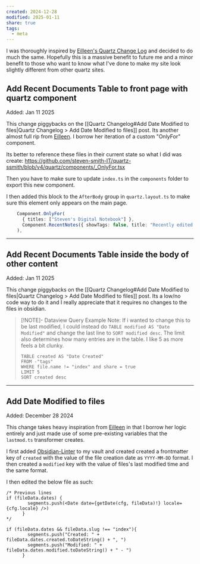 ```yaml
---
created: 2024-12-28
modified: 2025-01-11
share: true
tags:
  - meta
---
```

I was thoroughly inspired by [Eilleen's Quartz Change Log](https://quartz.eilleeenz.com/Quartz-customization-log) and decided to do much the same. Hopefully this is a massive benefit to future me and a minor benefit to those who want to know what I've done to make my site look slightly different from other quartz sites.

## Add Recent Documents Table to front page with quartz component
Added: Jan 11 2025

This change piggybacks on the [[Quartz Changelog#Add Date Modified to files|Quartz Changelog > Add Date Modified to files]] post. Its another almost full rip from [Eilleen](https://quartz.eilleeenz.com/Quartz-customization-log#putting-date-created--modified-on-content-pages-but-not-index). I borrow her iteration of a custom "OnlyFor" component. 

Its better to reference these files in their current state so what I did was create: https://github.com/steven-smith-IT/quartz-ssmith/blob/v4/quartz/components/_OnlyFor.tsx

Then you have to make sure to update `index.ts` in the `components` folder to export this new component.

I then added this block to the `AfterBody` group in `quartz.layout.ts` to make sure this element only appears on the main page.

```ts
    Component.OnlyFor(
      { titles: ["Steven's Digital Notebook"] },
      Component.RecentNotes({ showTags: false, title: "Recently edited notes:", showDate: true }),
    ),
```

---
## Add Recent Documents Table inside the body of other content
Added: Jan 11 2025

This change piggybacks on the [[Quartz Changelog#Add Date Modified to files|Quartz Changelog > Add Date Modified to files]] post. Its a low/no code way to do it and I really appreciate that it requires no changes to the files in obsidian.

> [!NOTE]- Dataview Query Example
>Note: If i wanted to change this to be last modified, I could instead do `TABLE modified AS "Date Modified"` and change the last line to `SORT modified desc`. The limit also determines how many entries are in the table. I like 5 as more feels a bit clunky.
>
> ```
> TABLE created AS "Date Created"
> FROM -"tags"
> WHERE file.name != "index" and share = true
> LIMIT 5
> SORT created desc
> ```


---
## Add Date Modified to files
Added: December 28 2024

This change takes heavy inspiration from [Eilleen](https://quartz.eilleeenz.com/Quartz-customization-log#putting-date-created--modified-on-content-pages-but-not-index) in that I borrow her logic entirely and just made use of some pre-existing variables that the `lastmod.ts` transformer creates.

I first added [Obsidian-Linter](https://github.com/platers/obsidian-linter) to my vault and created created a frontmatter key of `created` with the value of the file creation date as `YYYY-MM-DD` format. I then created a `modified` key with the value of files's last modified time and the same format.

I then edited the below file as such:

```tsx title="quartz/components/ContentMeta.tsx"
/* Previous lines
if (fileData.dates) {
        segments.push(<Date date={getDate(cfg, fileData)!} locale={cfg.locale} />)
      }    
*/

if (fileData.dates && fileData.slug !== "index"){
        segments.push("Created: " + fileData.dates.created.toDateString() + ", ")
        segments.push("Modified: " + fileData.dates.modified.toDateString() + " - ")
      }
```
